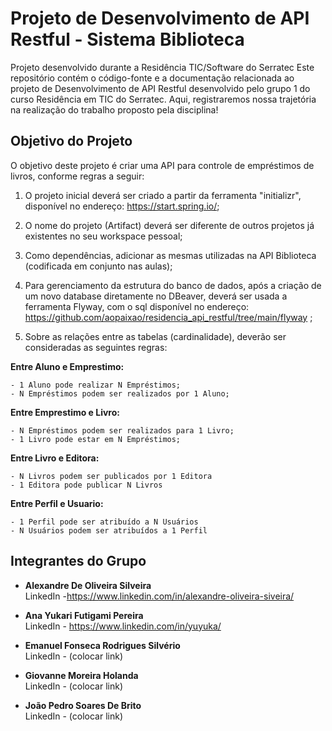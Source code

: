 # Projeto de Desenvolvimento de API Restful - Sistema Biblioteca
Projeto desenvolvido durante a Residência TIC/Software do Serratec
Este repositório contém o código-fonte e a documentação relacionada ao projeto de Desenvolvimento de API Restful desenvolvido pelo grupo 1 do curso Residência em TIC do Serratec. Aqui, registraremos nossa trajetória na realização do trabalho proposto pela disciplina!

## Objetivo do Projeto

O objetivo deste projeto é criar uma API para controle de empréstimos de livros, conforme regras a seguir:

1. O projeto inicial deverá ser criado a partir da ferramenta "initializr", disponível no endereço: https://start.spring.io/;
   
2. O nome do projeto (Artifact) deverá ser diferente de outros projetos já existentes no seu workspace pessoal;
   
3. Como dependências, adicionar as mesmas utilizadas na API Biblioteca (codificada em conjunto nas aulas);
   
4. Para gerenciamento da estrutura do banco de dados, após a criação de um novo database diretamente no DBeaver, deverá ser usada a ferramenta Flyway, com o sql disponível no endereço: https://github.com/aopaixao/residencia_api_restful/tree/main/flyway ;
   
5. Sobre as relações entre as tabelas (cardinalidade), deverão ser consideradas as seguintes regras:

  **Entre Aluno e Emprestimo:**
    
    - 1 Aluno pode realizar N Empréstimos;
    - N Empréstimos podem ser realizados por 1 Aluno;
    
  **Entre Emprestimo e Livro:**
    
    - N Empréstimos podem ser realizados para 1 Livro;
    - 1 Livro pode estar em N Empréstimos;
    
  **Entre Livro e Editora:**
    
    - N Livros podem ser publicados por 1 Editora
    - 1 Editora pode publicar N Livros 
    
    
  **Entre Perfil e Usuario:**
    
    - 1 Perfil pode ser atribuído a N Usuários
    - N Usuários podem ser atribuídos a 1 Perfil

## Integrantes do Grupo

- **Alexandre De Oliveira Silveira**  
  LinkedIn -https://www.linkedin.com/in/alexandre-oliveira-siveira/
  
- **Ana Yukari Futigami Pereira**  
  LinkedIn - https://www.linkedin.com/in/yuyuka/

- **Emanuel Fonseca Rodrigues Silvério**  
  LinkedIn - (colocar link)

- **Giovanne Moreira Holanda**  
  LinkedIn - (colocar link)

- **João Pedro Soares De Brito**  
  LinkedIn - (colocar link)
